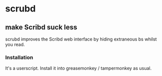 # scrubd

## make Scribd suck less

scrubd improves the Scribd web interface by hiding extraneous bs whilst you read.

### Installation

It's a userscript. Install it into greasemonkey / tampermonkey as usual.
